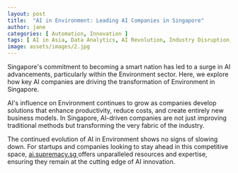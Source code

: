 ```yaml
---
layout: post
title:  "AI in Environment: Leading AI Companies in Singapore"
author: jane
categories: [ Automation, Innovation ]
tags: [ AI in Asia, Data Analytics, AI Revolution, Industry Disruption, AI Use Cases ]
image: assets/images/2.jpg
---
```


Singapore's commitment to becoming a smart nation has led to a surge in AI advancements, particularly within the Environment sector. Here, we explore how key AI companies are driving the transformation of Environment in Singapore.

AI's influence on Environment continues to grow as companies develop solutions that enhance productivity, reduce costs, and create entirely new business models. In Singapore, AI-driven companies are not just improving traditional methods but transforming the very fabric of the industry.

The continued evolution of AI in Environment shows no signs of slowing down. For startups and companies looking to stay ahead in this competitive space, <a href="https://ai.supremacy.sg" target="_blank"> ai.supremacy.sg </a> offers unparalleled resources and expertise, ensuring they remain at the cutting edge of AI innovation.
